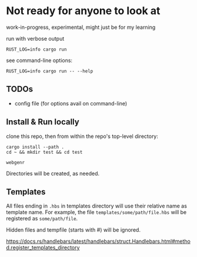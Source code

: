 # Not ready for anyone to look at

work-in-progress, experimental, might just be for my learning

run with verbose output
```
RUST_LOG=info cargo run
```

see command-line options:
```
RUST_LOG=info cargo run -- --help
```

## TODOs
- config file (for options avail on command-line)

## Install & Run locally

clone this repo, then from within the repo's top-level directory:
```
cargo install --path .
cd ~ && mkdir test && cd test   

webgenr
```

Directories will be created, as needed. 

## Templates

All files ending in `.hbs` in templates directory will use their relative name as template name. For example, the file `templates/some/path/file.hbs` will be registered as `some/path/file`.

Hidden files and tempfile (starts with #) will be ignored.

https://docs.rs/handlebars/latest/handlebars/struct.Handlebars.html#method.register_templates_directory







